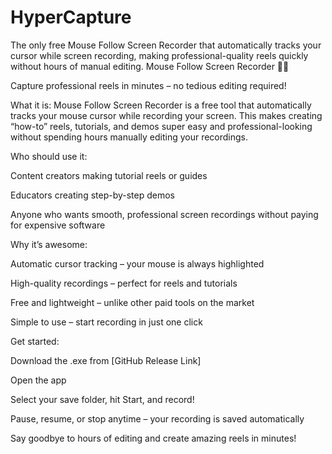 # HyperCapture
The only free Mouse Follow Screen Recorder that automatically tracks your cursor while screen recording, making professional-quality reels quickly without hours of manual editing.
Mouse Follow Screen Recorder 🎥🐭

Capture professional reels in minutes – no tedious editing required!

What it is:
Mouse Follow Screen Recorder is a free tool that automatically tracks your mouse cursor while recording your screen. This makes creating “how-to” reels, tutorials, and demos super easy and professional-looking without spending hours manually editing your recordings.

Who should use it:

Content creators making tutorial reels or guides

Educators creating step-by-step demos

Anyone who wants smooth, professional screen recordings without paying for expensive software

Why it’s awesome:

Automatic cursor tracking – your mouse is always highlighted

High-quality recordings – perfect for reels and tutorials

Free and lightweight – unlike other paid tools on the market

Simple to use – start recording in just one click

Get started:

Download the .exe from [GitHub Release Link]

Open the app

Select your save folder, hit Start, and record!

Pause, resume, or stop anytime – your recording is saved automatically

Say goodbye to hours of editing and create amazing reels in minutes!
